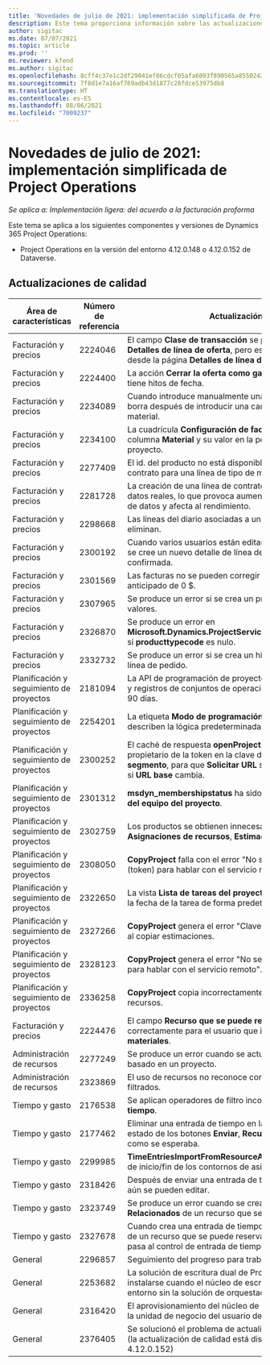 ```yaml
---
title: 'Novedades de julio de 2021: implementación simplificada de Project Operations'
description: Este tema proporciona información sobre las actualizaciones de calidad disponibles en la versión de julio de 2021 de la implementación simplificada de Project Operations.
author: sigitac
ms.date: 07/07/2021
ms.topic: article
ms.prod: ''
ms.reviewer: kfend
ms.author: sigitac
ms.openlocfilehash: 8cff4c37e1c2df29041ef86cdcf05afa6093f890565a855024202e87fd533ea5
ms.sourcegitcommit: 7f8d1e7a16af769adb43d1877c28fdce53975db8
ms.translationtype: HT
ms.contentlocale: es-ES
ms.lasthandoff: 08/06/2021
ms.locfileid: "7009237"
---
```

# <a name="whats-new-july-2021---project-operations-lite-deployment"></a>Novedades de julio de 2021: implementación simplificada de Project Operations

_Se aplica a: Implementación ligera: del acuerdo a la facturación proforma_

Este tema se aplica a los siguientes componentes y versiones de Dynamics 365 Project Operations:

  - Project Operations en la versión del entorno 4.12.0.148 o 4.12.0.152 de Dataverse.

## <a name="quality-updates"></a>Actualizaciones de calidad
| **Área de características**              | **Número de referencia** | **Actualización de calidad**                                                                                                                                                                                             |
|-------------------------------|----------------------|----------------------------------------------------------------------------------------------------------------------------------------------------------------------------------------------------------------|
| Facturación y precios           | 2224046              | El campo **Clase de transacción** se puede editar en la pestaña **Detalles de línea de oferta**, pero está bloqueada si está trabajando desde la página **Detalles de línea de oferta**.                                                                     |
| Facturación y precios           | 2224400              | La acción **Cerrar la oferta como ganada** falla cuando una oferta no tiene hitos de fecha.                                                                                                                                    |
| Facturación y precios           | 2234089              | Cuando introduce manualmente una descripción de producto, se borra después de introducir una cantidad para una estimación de material.                                                                                                                         |
| Facturación y precios           | 2234100              | La cuadrícula **Configuración de facturación de tareas** no incluye la columna **Material** y su valor en la pestaña **Facturación de tareas** del proyecto.                                                                                                       |
| Facturación y precios           | 2277409              | El id. del producto no está disponible en el detalle de la línea de contrato para una línea de tipo de material.                                                                                                                                        |
| Facturación y precios           | 2281728              | La creación de una línea de contrato reevalúa innecesariamente los datos reales, lo que provoca aumentos significativos en el volumen de datos y afecta al rendimiento.                                                                                |
| Facturación y precios           | 2298668              | Las líneas del diario asociadas a un gasto retirado y eliminado no se eliminan.                                                                                                                                     |
| Facturación y precios           | 2300192              | Cuando varios usuarios están editando una factura, es posible que se cree un nuevo detalle de línea de factura en una factura confirmada.                                                                                   |
| Facturación y precios           | 2301569              | Las facturas no se pueden corregir si se ha aplicado un saldo anticipado de 0 \$.                                                                                                                                        |
| Facturación y precios           | 2307965              | Se produce un error si se crea un precio de categoría al que le falten valores.                                                                                                                           |
| Facturación y precios           | 2326870              | Se produce un error en **Microsoft.Dynamics.ProjectService.Plugins.PostInvoiceLineDelete** si **producttypecode** es nulo.                                                                            |
| Facturación y precios           | 2332732              | Se produce un error si se crea un hito de línea de contrato sin una línea de pedido.                                                                                                                |
| Planificación y seguimiento de proyectos | 2181094              | La API de programación de proyectos ahora admite registros de PSS y registros de conjuntos de operaciones que se almacenan durante 90 días.                                                                                                                  |
| Planificación y seguimiento de proyectos | 2254201              | La etiqueta **Modo de programación** se actualiza con detalles que describen la lógica predeterminada.                                                                                                                                      |
| Planificación y seguimiento de proyectos | 2300252              | El caché de respuesta **openProject** se actualiza e incluye al propietario de la token en la clave del caché, **URL base** y **URL de segmento**, para que **Solicitar URL** siempre se puede volver a crear si **URL base** cambia. |
| Planificación y seguimiento de proyectos | 2301312              | **msdyn_membershipstatus** ha sido eliminado de la vista **Miembro del equipo del proyecto**.                                                                                                                                        |
| Planificación y seguimiento de proyectos | 2302759              | Los productos se obtienen innecesariamente en las pestañas **Asignaciones de recursos**, **Estimados** y **Estimaciones de gastos**.                                                                                                        |
| Planificación y seguimiento de proyectos | 2308050              | **CopyProject** falla con el error "No se pudo obtener el símbolo (token) para hablar con el servicio remoto".                                                                                                                           |
| Planificación y seguimiento de proyectos | 2322650              | La vista **Lista de tareas del proyecto** se ha actualizado para mostrar la fecha de la tarea de forma predeterminada.                                                                                                            |
| Planificación y seguimiento de proyectos | 2327266              | **CopyProject** genera el error "Clave no encontrada en el diccionario" al copiar estimaciones.                                                                                                      |
| Planificación y seguimiento de proyectos | 2328123              | **CopyProject** genera el error "No se pudo obtener el símbolo (token) para hablar con el servicio remoto".                                                                                                                          |
| Planificación y seguimiento de proyectos | 2336258              | **CopyProject** copia incorrectamente los nombres de posición de los recursos.                                                                                                                                                 |
| Facturación y precios           | 2224476              | El campo **Recurso que se puede reservar** no es el predeterminado correctamente para el usuario que inició sesión en la página **Uso de materiales**.                                                                                                            |
| Administración de recursos           | 2277249              | Se produce un error cuando se actualiza un requisito de recursos no basado en un proyecto.                                                                                                            |
| Administración de recursos           | 2323869              | El uso de recursos no reconoce correctamente los recursos filtrados.                                                                                                                                             |
| Tiempo y gasto              | 2176538              | Se aplican operadores de filtro incorrectos al control **Entrada de tiempo**.                                                                                                                                                   |
| Tiempo y gasto              | 2177462              | Eliminar una entrada de tiempo en la cuadrícula no actualiza el estado de los botones **Enviar**, **Recuperar**, **Eliminar** y **Editar entrada** como se esperaba.                                                                                        |
| Tiempo y gasto              | 2299985              | **TimeEntriesImportFromResourceAssignment** no mantiene la hora de inicio/fin de los contornos de asignación.                                                                                                  |
| Tiempo y gasto              | 2318426              | Después de enviar una entrada de tiempo, los campos bloqueados aún se pueden editar.                                                                                                                                   |
| Tiempo y gasto              | 2323749              | Se produce un error cuando se crea un gasto a partir de la pestaña **Relacionados** de un recurso que se puede reservar.                                                                                                      |
| Tiempo y gasto              | 2327678              | Cuando crea una entrada de tiempo desde la pestaña **Relacionados** de un recurso que se puede reservar, el recurso principal no se pasa al control de entrada de tiempo.                                                                            |
| General                       | 2296857              | Seguimiento del progreso para trabajos de larga duración.                                                                                                                                                                        |
| General                       | 2253682              | La solución de escritura dual de Project Operations no debe instalarse cuando el núcleo de escritura dual está instalado en un entorno sin la solución de orquestación de escritura dual.                                                |
| General                       | 2316420              | El aprovisionamiento del núcleo de Project Service falla si se cambia la unidad de negocio del usuario de la aplicación.                                                                                                                     |
| General                       | 2376405              | Se solucionó el problema de actualización impulsado por el editor (la actualización de calidad está disponible en la versión 4.12.0.152)                                                                                                                     |
